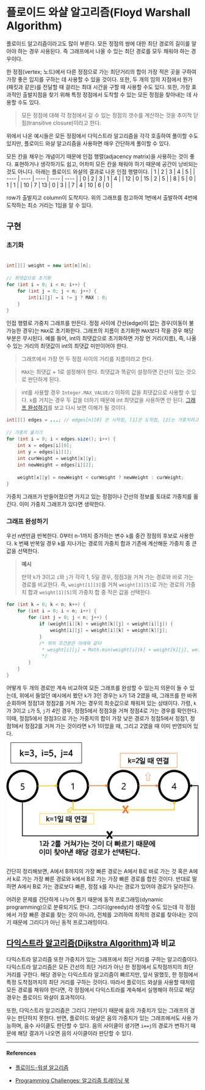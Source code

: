 # 플로이드 와샬 알고리즘(Floyd Warshall Algorithm)

플로이드 알고리즘이라고도 많이 부른다. 모든 정점의 쌍에 대한 최단 경로의 길이를 알아야 하는 경우 사용된다. 즉 그래프에서 나올 수 있는 최단 경로를 모두 채워야 하는 경우이다.

한 정점(vertex; 노드)에서 다른 정점으로 가는 최단거리의 합이 가장 적은 곳을 구하여 가장 좋은 입지를 구하는 데 사용할 수 있을 것이다. 또한, 두 개의 임의 지점에서 뭔가(패킷과 같은)를 전달할 때 걸리는 최대 시간을 구할 때 사용할 수도 있다. 또한, 가장 효과적인 출발지점을 찾기 위해 특정 정점에서 도착할 수 있는 모든 정점을 찾아내는 데 사용할 수도 있다.

>    모든 정점에 대해 각 정점에서 갈 수 있는 정점의 갯수를 계산하는 것을 추이적 닫힘(transitive closure)이라고 한다.

위에서 나온 예시들은 모든 정점에서 다익스트라 알고리즘을 각각 호출하여 풀이할 수도 있지만, 플로이드 와샬 알고리즘을 사용하면 매우 간단하게 풀이할 수 있다.

모든 칸을 채우는 개념이기 때문에 인접 행렬(adjacency matrix)을 사용하는 것이 좋다. 표현하거나 생각하기도 쉽고, 어차피 모든 칸을 채워야 하기 때문에 공간이 낭비되는 것도 아니다. 아래는 플로이드 와샬의 결과로 나온 인접 행렬이다.
| 1    | 2    | 3    | 4    | 5    |
| ---- | ---- | ---- | ---- | ---- |
| 0    | 2    | 3    | 1    | 4    |
| 12   | 0    | 15   | 2    | 5    |
| 8    | 5    | 0    | 1    | 1    |
| 10   | 7    | 13   | 0    | 3    |
| 7    | 4    | 10   | 6    | 0    |

row가 출발지고 column이 도착지다. 위의 그래프를 참고하여 1번에서 출발하여 4번에 도착하는 최소 거리는 1임을 알 수 있다.

## 구현

### 초기화

```java

int[][] weight = new int[n][n];

// 최댓값으로 초기화
for (int i = 0; i < n; i++) {
    for (int j = 0; j < n; j++) {
        int[i][j] = i != j ? MAX : 0;
    }
}
```

인접 행렬로 가중치 그래프를 만든다. 정점 사이에 간선(edge)이 없는 경우(이동이 불가능한 경우)는 `MAX`로 초기화한다. 그래프의 지름이 초기화한 `MAX`보다 작을 경우 해당 부분은 무시된다. 예를 들어, int의 최댓값으로 초기화하면 가장 먼 거리(지름), 즉, 나올 수 있는 거리의 최댓값이 int의 최댓값 미만이어야 한다.

>   그래프에서 가장 먼 두 정점 사이의 거리를 지름이라고 한다.

>   `MAX`는 최댓값 + 1로 설정해야 한다. 최댓값과 똑같이 설정하면 간선이 있는 것으로 판단하게 된다.

>   int를 사용할 경우 `Integer.MAX_VALUE/2` 이하의 값을 최댓값으로 사용할 수 있다. `k`를 거치는 경우 두 값을 더하기 때문에 int 최댓값을 사용하면 안 된다. [그래프 완성하기](#그래프-완성하기)를 보고 다시 보면 이해가 될 것이다.

```java
int[][] edges = ...; // edges[n][0] 은 시작점, [1]은 도착점, [2]는 가중치라고 이며, 충분한 데이터가 들었다고 가정한다.

// 가중치 옮기기
for (int i = 0; i < edges.size(); i++) {
    int x = edges[i][0];
    int y = edges[i][1];
    int curWeight = weight[x][y];
    int newWeight = edges[i][2];
    
    weight[x][y] = newWeight < curWeight ? newWeight : curWeight;
}
```

가중치 그래프가 만들어졌으면 가지고 있는 정점이나 간선의 정보를 토대로 가중치를 옮긴다. 이미 가중치 그래프가 있다면 생략한다.

### 그래프 완성하기

우선 n번만큼 반복한다. 0부터 n-1까지 증가하는 변수 `k`를 중간 정점의 후보로 사용한다. k 번째 반복일 경우 `k`를 지나가는 경로의 가중치 합과 기존에 계산해둔 가중치 중 큰 값을 선택한다. 

>   **예시**
>
>   만약 `k`가 3이고 `i`와 `j`가 각각 1, 5일 경우, 정점3을 거쳐 가는 경로와 바로 가는 경로를 비교한다. 즉, `weight[1][3]`를 거쳐 `weight[3][5]`로 가는 경로의 가중치 합과 `weight[1][5]`의 가중치 합 중 작은 값을 선택한다.

```java
for (int k = 0; k < n; k++) {
    for (int i = 0; i < n; i++) {
        for (int j = 0; j < n; j++) {
            if (weight[i][k] + weight[k][j] < weight[i][j]) {
                weight[i][j] = weight[i][k] + weight[k][j];
            }
            /* 위의 조건문은 아래와 같다
             * weight[i][j] = Math.min(weight[i][k] + weight[k][j], weight[i][j]);
             */
        }
    }
}
```

어떻게 두 개의 경로만 계속 비교하여 모든 그래프를 완성할 수 있는지 의문이 들 수 있는데, 위에서 들었던 예시에서 봤던 `k`가 3인 경우는 `k`가 1과 2였을 때, 그래프를 한 바퀴 순회하며 정점1과 정점2를 거쳐 가는 경우의 최솟값으로 채워져 있는 상태이다. 가령, `k`가 3이고 `i`가 5, `j`가 4인 경우, 정점5에서 정점3을 거쳐 정점4로 가는 경우를 확인한다. 이때, 정점5에서 정점3으로 가는 가중치의 합이 가장 낮은 경로가 정점5에서 정점1, 정점1에서 정점2를 거쳐 가는 것이라면 `k`가 1이었을 때, 그리고 2였을 때 이미 반영되어 있다.

![플루이드와샬 설명](https://raw.githubusercontent.com/Dae-Hwa/Dae-Hwa.github.io/master/data/blog/2021-02-28--%ED%94%8C%EB%A1%9C%EC%9D%B4%EB%93%9C-%EC%99%80%EC%83%AC-%EC%95%8C%EA%B3%A0%EB%A6%AC%EC%A6%98-floyd-warshall-algorithm/%ED%94%8C%EB%A1%9C%EC%9D%B4%EB%93%9C%EC%99%80%EC%83%AC01.png)

간단히 정리해보면, A에서 B까지의 가장 빠른 경로는 A에서 B로 바로 가는 것 혹은 A에서 k로 가는 가장 빠른 경로와 k에서 B로 가는 가장 빠른 경로를 합친 것이다. 반대로 말하면 A에서 B로 가는 경로보다 빠른, 정점 `k`를 지나는 경로가 있어야 경로가 달라진다.

어려운 문제를 간단하게 나누어 풀기 때문에 동적 프로그래밍(dynamic programming)으로 분류되기도 한다. 그리디(greedy)라 생각할 수도 있는데 각 정점에서 가장 빠른 경로를 찾는 것이 아니라, 전체를 고려하여 최적의 경로를 찾아내는 것이기 때문에 그리디가 아닌 동적 프로그래밍이다.

## [다익스트라 알고리즘(Dijkstra Algorithm)](https://ko.wikipedia.org/wiki/%EB%8D%B0%EC%9D%B4%ED%81%AC%EC%8A%A4%ED%8A%B8%EB%9D%BC_%EC%95%8C%EA%B3%A0%EB%A6%AC%EC%A6%98)과 비교

다익스트라 알고리즘 또한 가중치가 있는 그래프에서 최단 거리를 구하는 알고리즘이다. 다익스트라 알고리즘은 모든 간선의 최단 거리가 아닌 한 정점에서 도착점까지의 최단 거리를 구한다. 해당 경우는 다익스트라 알고리즘이 빠르지만, 앞서 말했듯, 한 정점에서 특정 도착점까지의 최단 거리를 구하는 것이다. 따라서 플로이드 와샬을 사용할 때처럼 모든 경로를 채워야 한다면, 각 정점에서 다익스트라를 계속해서 실행해야 하므로 해당 경우는 플로이드 와샬이 효과적이다.

또한, 다익스트라 알고리즘은 그리디 기반이기 때문에 음의 가중치가 있는 그래프의 경우는 판단하지 못한다. 반면, 플로이드 와샬은 음의 가중치가 있는 그래프에서도 사용 가능하며, 음수 사이클도 판단할 수 있다. 음의 사이클이 생기면 `i==j`의 경로가 변하기 때문에 해당 결과가 나오면 음의 사이클이라 판단할 수 있다.

---

#### References

-   [플로이드-워셜 알고리즘](https://ko.wikipedia.org/wiki/%ED%94%8C%EB%A1%9C%EC%9D%B4%EB%93%9C-%EC%9B%8C%EC%85%9C_%EC%95%8C%EA%B3%A0%EB%A6%AC%EC%A6%98)

-   [Programming Challenges: 알고리즘 트레이닝 북](https://www.hanbit.co.kr/store/books/look.php?p_code=B5937184860)
